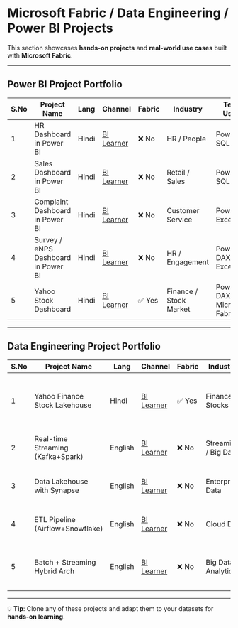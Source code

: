 # Microsoft Fabric / Data Engineering / Power BI Projects

This section showcases **hands-on projects** and **real-world use cases** built with **Microsoft Fabric**.

---

## Power BI Project Portfolio

| S.No | Project Name                | Lang | Channel | Fabric | Industry        | Tech Used           | Level        | Video |
|------|------------------------------|------|---------|--------|-----------------|---------------------|--------------|-------|
| 1    | HR Dashboard in Power BI     | Hindi | [BI Learner](https://www.youtube.com/@bilearner) | ❌ No | HR / People      | Power BI, SQL       | Intermediate | [Watch](https://youtu.be/30mPtIjYZ8I) |
| 2    | Sales Dashboard in Power BI  | Hindi | [BI Learner](https://www.youtube.com/@bilearner) | ❌ No | Retail / Sales   | Power BI, SQL       | Intermediate | [Watch](https://youtu.be/FopHEXtaZ-g) |
| 3    | Complaint Dashboard in Power BI | Hindi | [BI Learner](https://www.youtube.com/@bilearner) | ❌ No | Customer Service | Power BI, Excel     | Intermediate | [Watch](https://youtu.be/Q4jGyPu2IW8) |
| 4    | Survey / eNPS Dashboard in Power BI | Hindi | [BI Learner](https://www.youtube.com/@bilearner) | ❌ No | HR / Engagement  | Power BI, DAX, Excel | Intermediate | [Watch](https://youtu.be/sN11I5PQVwM) |
| 5    | Yahoo Stock Dashboard | Hindi | [BI Learner](https://www.youtube.com/@bilearner) | ✅ Yes | Finance / Stock Market  | Power BI, DAX, Microsoft Fabric | Advanced | [Watch](https://youtu.be/sN11I5PQVwM) |

---

## Data Engineering Project Portfolio

| S.No | Project Name                     | Lang | Channel | Fabric | Industry       | Tech Used                                      | Level        | Video |
|------|-----------------------------------|------|---------|--------|----------------|------------------------------------------------|--------------|-------|
| 1    | Yahoo Finance Stock Lakehouse     | Hindi  | [BI Learner](https://www.youtube.com/@bilearner) | ✅ Yes | Finance / Stocks | Fabric, PySpark, Lakehouse, SQL, Power BI, CI/CD | Advanced     | [Watch](...) |
| 2    | Real-time Streaming (Kafka+Spark) | English  | [BI Learner](https://www.youtube.com/@bilearner) | ❌ No  | Streaming / Big Data | Kafka, PySpark, Delta Lake, Azure/AWS         | Advanced     | [Watch](...) |
| 3    | Data Lakehouse with Synapse       | English  | [BI Learner](https://www.youtube.com/@bilearner) | ❌ No  | Enterprise Data | Synapse, Data Lake Gen2, SQL, Power BI        | Intermediate | [Watch](...) |
| 4    | ETL Pipeline (Airflow+Snowflake)  | English  | [BI Learner](https://www.youtube.com/@bilearner) | ❌ No  | Cloud DW        | Airflow, Snowflake, Python, SQL               | Intermediate | [Watch](...) |
| 5    | Batch + Streaming Hybrid Arch     | English  | [BI Learner](https://www.youtube.com/@bilearner) | ❌ No  | Big Data / Analytics | PySpark, Delta Lake, Power BI, Databricks, Azure | Advanced | [Watch](...) |

---

💡 **Tip**: Clone any of these projects and adapt them to your datasets for **hands-on learning**.
